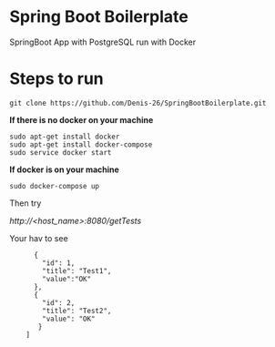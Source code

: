 # Spring Boot Boilerplate
SpringBoot App with PostgreSQL run with Docker

# Steps to run

```
git clone https://github.com/Denis-26/SpringBootBoilerplate.git
```

**If there is no docker on your machine**
```
sudo apt-get install docker
sudo apt-get install docker-compose
sudo service docker start
```

**If docker is on your machine**
```
sudo docker-compose up
```

Then try

_http://<host_name>:8080/getTests_

Your hav to see 

```[
      {
        "id": 1,
        "title": "Test1",
        "value":"OK"
      },
      {
        "id": 2,
        "title": "Test2",
        "value": "OK"
       }
    ]
```
